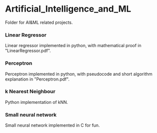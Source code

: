 # Artificial_Intelligence_and_ML
Folder for AI&amp;ML related projects.

### Linear Regressor
Linear regressor implemented in python, with mathematical proof in "LinearRegressor.pdf".

### Perceptron
Perceptron implemented in python, with pseudocode and short algorithm explanation in "Perceptron.pdf".

### k Nearest Neighbour
Python implementation of kNN.

### Small neural network
Small neural network implemented in C for fun.
